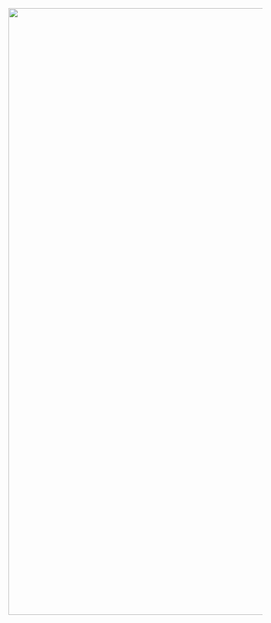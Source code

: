<p align="center">
    <img src="https://github.com/MattiaSarti/next-ingredient-prediction/blob/main/readme_pictures/screenshot.png" alt="...loading..."  width="1200"/>
</p>
